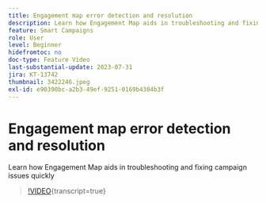 ```yaml
---
title: Engagement map error detection and resolution
description: Learn how Engagement Map aids in troubleshooting and fixing campaign issues quickly
feature: Smart Campaigns
role: User
level: Beginner
hidefromtoc: no
doc-type: Feature Video
last-substantial-update: 2023-07-31
jira: KT-13742
thumbnail: 3422246.jpeg
exl-id: e90390bc-a2b3-49ef-9251-0169b4304b3f
---
```

# Engagement map error detection and resolution

Learn how Engagement Map aids in troubleshooting and fixing campaign issues quickly

>[!VIDEO](https://video.tv.adobe.com/v/3422246/?learn=on){transcript=true}
